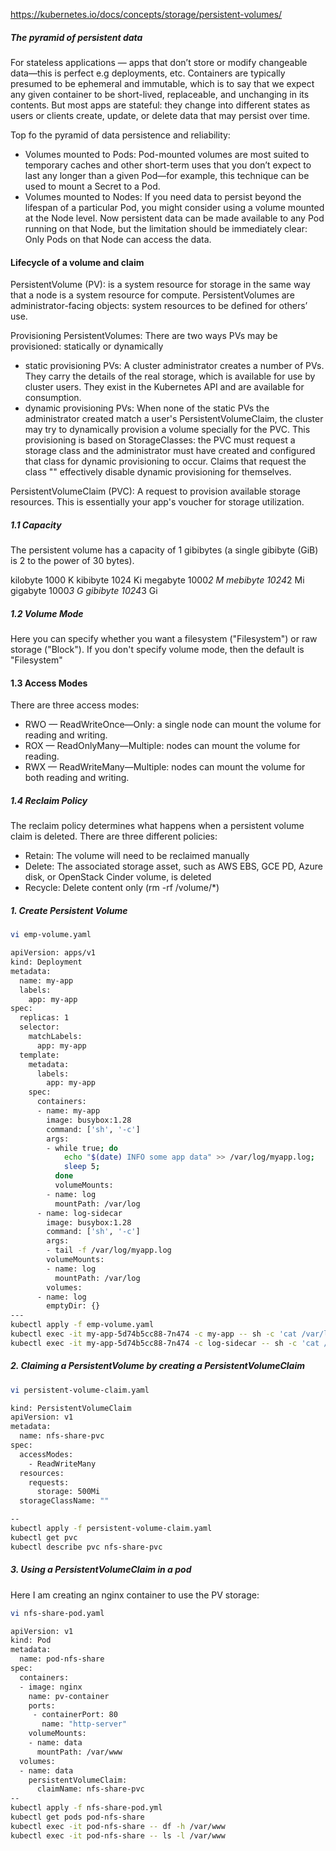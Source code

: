 https://kubernetes.io/docs/concepts/storage/persistent-volumes/


##### The pyramid of persistent data
For stateless applications — apps that don’t store or modify changeable data—this is perfect e.g deployments, etc.
Containers are typically presumed to be ephemeral and immutable, which is to say that we expect any given container to be short-lived, replaceable, and unchanging in its contents.
But most apps are stateful: they change into different states as users or clients create, update, or delete data that may persist over time.

Top fo the pyramid of data persistence and reliability:
- Volumes mounted to Pods: 
Pod-mounted volumes are most suited to temporary caches and other short-term uses that you don’t expect to last any longer than a given Pod—for example, this technique can be used to mount a Secret to a Pod.
- Volumes mounted to Nodes:
If you need data to persist beyond the lifespan of a particular Pod, you might consider using a volume mounted at the Node level. Now persistent data can be made available to any Pod running on that Node, but the limitation should be immediately clear: Only Pods on that Node can access the data.

#### Lifecycle of a volume and claim
PersistentVolume (PV):
is a system resource for storage in the same way that a node is a system resource for compute.
PersistentVolumes are administrator-facing objects: system resources to be defined for others’ use.

Provisioning PersistentVolumes: There are two ways PVs may be provisioned: statically or dynamically
- static provisioning PVs: A cluster administrator creates a number of PVs. They carry the details of the real storage, which is available for use by cluster users. They exist in the Kubernetes API and are available for consumption.
- dynamic provisioning PVs: When none of the static PVs the administrator created match a user's PersistentVolumeClaim, the cluster may try to dynamically provision a volume specially for the PVC.
This provisioning is based on StorageClasses: the PVC must request a storage class and the administrator must have created and configured that class for dynamic provisioning to occur. Claims that request the class "" effectively disable dynamic provisioning for themselves.

PersistentVolumeClaim (PVC):
A request to provision available storage resources. This is essentially your app's voucher for storage utilization.


##### 1.1 Capacity
The persistent volume has a capacity of 1 gibibytes (a single gibibyte (GiB) is 2 to the power of 30 bytes).

kilobyte	1000	K	kibibyte	1024	Ki
megabyte	1000*2	M	mebibyte	1024*2	Mi
gigabyte	1000*3	G	gibibyte	1024*3	Gi

##### 1.2 Volume Mode
Here you can specify whether you want a filesystem ("Filesystem") or raw storage ("Block"). If you don't specify volume mode, then the default is "Filesystem"

#### 1.3 Access Modes
There are three access modes:

- RWO — ReadWriteOnce—Only: a single node can mount the volume for reading and writing.
- ROX — ReadOnlyMany—Multiple: nodes can mount the volume for reading.
- RWX — ReadWriteMany—Multiple: nodes can mount the volume for both reading and writing.

##### 1.4 Reclaim Policy
The reclaim policy determines what happens when a persistent volume claim is deleted. There are three different policies:
- Retain: The volume will need to be reclaimed manually
- Delete: The associated storage asset, such as AWS EBS, GCE PD, Azure disk, or OpenStack Cinder volume, is deleted
- Recycle: Delete content only (rm -rf /volume/*)

##### 1. Create Persistent Volume

``````sh
vi emp-volume.yaml

apiVersion: apps/v1
kind: Deployment
metadata:
  name: my-app
  labels:
    app: my-app
spec:
  replicas: 1
  selector:
    matchLabels:
      app: my-app
  template:
    metadata:
      labels:
        app: my-app
    spec:
      containers:
      - name: my-app
        image: busybox:1.28
        command: ['sh', '-c'] 
        args: 
        - while true; do 
            echo "$(date) INFO some app data" >> /var/log/myapp.log;
            sleep 5;
          done
          volumeMounts:
        - name: log
          mountPath: /var/log   
      - name: log-sidecar
        image: busybox:1.28
        command: ['sh', '-c'] 
        args:
        - tail -f /var/log/myapp.log 
        volumeMounts:
        - name: log
          mountPath: /var/log
        volumes: 
      - name: log
        emptyDir: {}
---
kubectl apply -f emp-volume.yaml
kubectl exec -it my-app-5d74b5cc88-7n474 -c my-app -- sh -c 'cat /var/log/myapp.log'
kubectl exec -it my-app-5d74b5cc88-7n474 -c log-sidecar -- sh -c 'cat /var/log/myapp.log'


``````
##### 2. Claiming a PersistentVolume by creating a PersistentVolumeClaim

``````sh
vi persistent-volume-claim.yaml

kind: PersistentVolumeClaim
apiVersion: v1
metadata:
  name: nfs-share-pvc
spec:
  accessModes:
    - ReadWriteMany
  resources:
    requests:
      storage: 500Mi
  storageClassName: ""

--
kubectl apply -f persistent-volume-claim.yaml
kubectl get pvc
kubectl describe pvc nfs-share-pvc
``````
##### 3. Using a PersistentVolumeClaim in a pod
Here I am creating an nginx container to use the PV storage:
``````sh
vi nfs-share-pod.yaml

apiVersion: v1
kind: Pod
metadata:
  name: pod-nfs-share
spec:
  containers:
  - image: nginx
    name: pv-container
    ports:
     - containerPort: 80
       name: "http-server"
    volumeMounts:
    - name: data
      mountPath: /var/www
  volumes:
  - name: data
    persistentVolumeClaim:
      claimName: nfs-share-pvc
--
kubectl apply -f nfs-share-pod.yml
kubectl get pods pod-nfs-share
kubectl exec -it pod-nfs-share -- df -h /var/www
kubectl exec -it pod-nfs-share -- ls -l /var/www
``````

